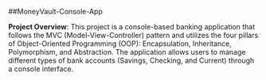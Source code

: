 ##MoneyVault-Console-App

**Project Overview**: 
This project is a console-based banking application that follows the MVC
(Model-View-Controller) pattern and utilizes the four pillars of Object-Oriented Programming
(OOP): Encapsulation, Inheritance, Polymorphism, and Abstraction. The application allows
users to manage different types of bank accounts (Savings, Checking, and Current) through a
console interface.
